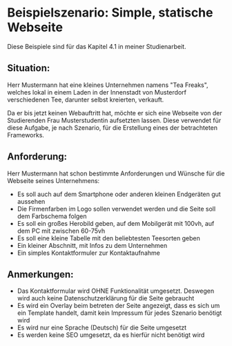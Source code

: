 # Beispielszenario: Simple, statische Webseite

Diese Beispiele sind für das Kapitel 4.1 in meiner Studienarbeit.

## Situation:

Herr Mustermann hat eine kleines Unternehmen namens "Tea Freaks", welches lokal
in einem Laden in der Innenstadt von Musterdorf verschiedenen Tee, darunter
selbst kreierten, verkauft.

Da er bis jetzt keinen Webauftritt hat, möchte er sich eine Webseite von der
Studierenden Frau Musterstudentin aufsetzten lassen. Diese verwendet für diese
Aufgabe, je nach Szenario, für die Erstellung eines der betrachteten Frameworks.

## Anforderung:

Herr Mustermann hat schon bestimmte Anforderungen und Wünsche für die Webseite
seines Unternehmens:

* Es soll auch auf dem Smartphone oder anderen kleinen Endgeräten gut aussehen
* Die Firmenfarben im Logo sollen verwendet werden und die Seite soll dem Farbschema folgen
* Es soll ein großes Herobild geben, auf dem Mobilgerät mit 100vh, auf dem PC
  mit zwischen 60-75vh
* Es soll eine kleine Tabelle mit den beliebtesten Teesorten geben
* Ein kleiner Abschnitt, mit Infos zu dem Unternehmen
* Ein simples Kontaktformuler zur Kontaktaufnahme

## Anmerkungen:

* Das Kontaktformular wird OHNE Funktionalität umgesetzt. Deswegen wird auch
  keine Datenschutzerklärung für die Seite gebraucht
* Es wird ein Overlay beim betreten der Seite angezeigt, dass es sich um ein
  Template handelt, damit kein Impressum für jedes Szenario benötigt wird
* Es wird nur eine Sprache (Deutsch) für die Seite umgesetzt
* Es werden keine SEO umgesetzt, da es hierfür nicht benötigt wird
